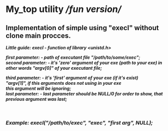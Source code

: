 My_top utility */fun version/*
===

 Implementation of simple using "execl" without clone main procces.
   -------------------------
   

<b><i>Little guide: execl - function of library <unistd.h><b/><i/> <br>
 
 **first parameter:** - path of executant file "/path/to/some/exec"; <br>
**second parameter:** - it's 'zero' argument of your exe (path to your exe)
             	        in other words "argv[0]" of your executant file;
			
   third parameter: - it's 'first' argument of your exe (if it's exist)<br>
		                     "argv[1]", if this arguments does not using in your exe<br>
	      	              this argument will be ignoring;<br>
   last parameter: - last parameter should be NULL/0 for order to show, that<br>
                   	 	previous argument was last;<br>
<br>
<br>

<h3>Example:   execl("/path/to/exec", "exec", "first arg", NULL);<h3/>




